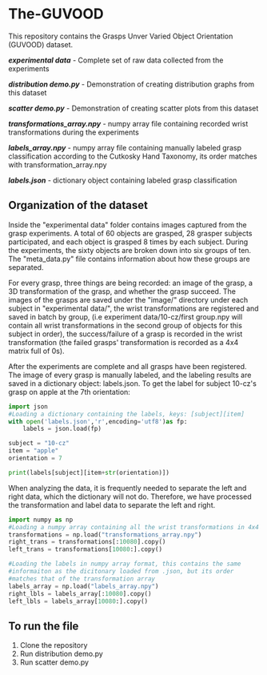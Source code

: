 # The-GUVOOD

This repository contains the Grasps Unver Varied Object Orientation (GUVOOD) dataset.

***experimental data*** - Complete set of raw data collected from the experiments

***distribution demo.py*** - Demonstration of creating distribution graphs from this dataset

***scatter demo.py*** - Demonstration of creating scatter plots from this dataset

***transformations_array.npy*** - numpy array file containing recorded wrist transformations during the experiments

***labels_array.npy*** - numpy array file containing manually labeled grasp classification according to the Cutkosky Hand Taxonomy, its order matches with transformation_array.npy

***labels.json*** - dictionary object containing labeled grasp classification



## Organization of the dataset
Inside the "experimental data" folder contains images captured from the grasp experiments. A total of 60 objects are grasped, 28 grasper subjects participated, and each object is grasped 8 times by each subject. During the experiments, the sixty objects are broken down into six groups of ten. The "meta_data.py" file contains information about how these groups are separated. 

For every grasp, three things are being recorded: an image of the grasp, a 3D transformation of the grasp, and whether the grasp succeed. The images of the grasps are saved under the "image/" directory under each subject in "experimental data/", the wrist transformations are registered and saved in batch by group, (i.e experiment data/10-cz/first group.npy will contain all wrist transformations in the second group of objects for this subject in order), the success/failure of a grasp is recorded in the wrist transformation (the failed grasps' transformation is recorded as a 4x4 matrix full of 0s). 

After the experiments are complete and all grasps have been registered. The image of every grasp is manually labeled, and the labeling results are saved in a dictionary object: labels.json. To get the label for subject 10-cz's grasp on apple at the 7th orientation:

```python
import json
#Loading a dictionary containing the labels, keys: [subject][item]
with open('labels.json','r',encoding='utf8')as fp:
    labels = json.load(fp)

subject = "10-cz"
item = "apple"
orientation = 7

print(labels[subject][item+str(orientation)])
```

When analyzing the data, it is frequently needed to separate the left and right data, which the dictionary will not do. Therefore, we have processed the transformation and label data to separate the left and right. 

```python
import numpy as np
#Loading a numpy array containing all the wrist transformations in 4x4 matrices
transformations = np.load("transformations_array.npy")
right_trans = transformations[:10080].copy()
left_trans = transformations[10080:].copy()

#Loading the labels in numpy array format, this contains the same 
#informaiton as the dicitonary loaded from .json, but its order 
#matches that of the transformation array
labels_array = np.load("labels_array.npy")
right_lbls = labels_array[:10080].copy()
left_lbls = labels_array[10080:].copy()
```

## To run the file
1. Clone the repository
2. Run distribution demo.py
3. Run scatter demo.py
